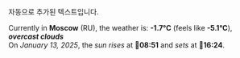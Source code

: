 
자동으로 추가된 텍스트입니다.

<!--START_SECTION:weather:moscow-->
Currently in **Moscow** (RU), the weather is: **-1.7°C** (feels like **-5.1°C**), ***overcast clouds***<br/>
On *January 13, 2025*, the *sun rises* at 🌅**08:51** and *sets* at 🌇**16:24**.
<!--END_SECTION:weather-->
